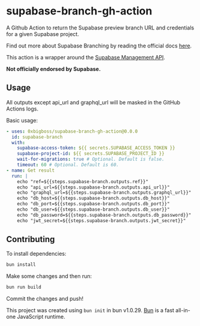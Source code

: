 # supabase-branch-gh-action

A Github Action to return the Supabase preview branch URL and credentials for a given Supabase project.

Find out more about Supabase Branching by reading the official docs [here](https://supabase.com/docs/guides/platform/branching).

This action is a wrapper around the [Supabase Management API](https://supabase.com/docs/guides/platform/branching#branching-api).

**Not officially endorsed by Supabase.**

## Usage

All outputs except api_url and graphql_url will be masked in the GitHub Actions logs.

Basic usage:

```yaml
- uses: 0xbigboss/supabase-branch-gh-action@0.0.0
  id: supabase-branch
  with:
    supabase-access-token: ${{ secrets.SUPABASE_ACCESS_TOKEN }}
    supabase-project-id: ${{ secrets.SUPABASE_PROJECT_ID }}
    wait-for-migrations: true # Optional. Default is false.
    timeout: 60 # Optional. Default is 60.
- name: Get result
  run: | 
    echo "ref=${{steps.supabase-branch.outputs.ref}}"
    echo "api_url=${{steps.supabase-branch.outputs.api_url}}"
    echo "graphql_url=${{steps.supabase-branch.outputs.graphql_url}}"
    echo "db_host=${{steps.supabase-branch.outputs.db_host}}"
    echo "db_port=${{steps.supabase-branch.outputs.db_port}}"
    echo "db_user=${{steps.supabase-branch.outputs.db_user}}"
    echo "db_password=${{steps.supabase-branch.outputs.db_password}}"
    echo "jwt_secret=${{steps.supabase-branch.outputs.jwt_secret}}"
```

## Contributing

To install dependencies:

```bash
bun install
```

Make some changes and then run:

```bash
bun run build
```

Commit the changes and push!

This project was created using `bun init` in bun v1.0.29. [Bun](https://bun.sh) is a fast all-in-one JavaScript runtime.
